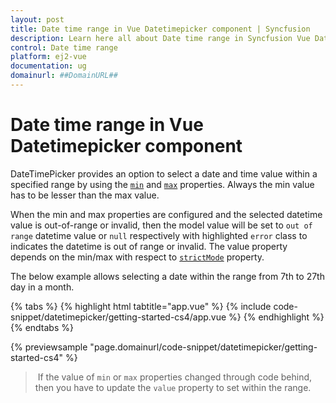 ```yaml
---
layout: post
title: Date time range in Vue Datetimepicker component | Syncfusion
description: Learn here all about Date time range in Syncfusion Vue Datetimepicker component of Syncfusion Essential JS 2 and more.
control: Date time range 
platform: ej2-vue
documentation: ug
domainurl: ##DomainURL##
---
```


# Date time range in Vue Datetimepicker component

DateTimePicker provides an option to select a date and time value within a specified range by using the [`min`](https://ej2.syncfusion.com/vue/documentation/api/datetimepicker#min) and
[`max`](https://ej2.syncfusion.com/vue/documentation/api/datetimepicker#max) properties. Always the min value has to be lesser than the max value.

When the min and max properties are configured and the selected datetime value is out-of-range or invalid, then the model value will be set to `out of range` datetime value or `null` respectively with highlighted `error` class to indicates the datetime is out of range or invalid. The value property depends on the min/max with respect to [`strictMode`](./strict-mode/) property.

The below example allows selecting a date within the range from 7th to 27th day in a month.

{% tabs %}
{% highlight html tabtitle="app.vue" %}
{% include code-snippet/datetimepicker/getting-started-cs4/app.vue %}
{% endhighlight %}
{% endtabs %}
        
{% previewsample "page.domainurl/code-snippet/datetimepicker/getting-started-cs4" %}

> If the value of `min` or `max` properties changed through code behind, then you have to update the `value` property to set within the range.